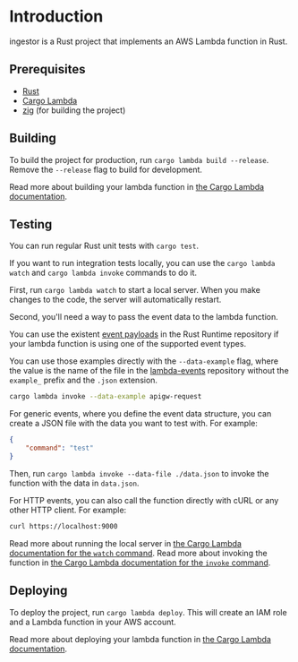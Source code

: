 # Introduction

ingestor is a Rust project that implements an AWS Lambda function in Rust.

## Prerequisites

- [Rust](https://www.rust-lang.org/tools/install)
- [Cargo Lambda](https://www.cargo-lambda.info/guide/installation.html)
- [zig](https://ziglang.org/download/) (for building the project)

## Building

To build the project for production, run `cargo lambda build --release`. Remove the `--release` flag to build for development.

Read more about building your lambda function in [the Cargo Lambda documentation](https://www.cargo-lambda.info/commands/build.html).

## Testing

You can run regular Rust unit tests with `cargo test`.

If you want to run integration tests locally, you can use the `cargo lambda watch` and `cargo lambda invoke` commands to do it.

First, run `cargo lambda watch` to start a local server. When you make changes to the code, the server will automatically restart.

Second, you'll need a way to pass the event data to the lambda function.

You can use the existent [event payloads](https://github.com/awslabs/aws-lambda-rust-runtime/tree/main/lambda-events/src/fixtures) in the Rust Runtime repository if your lambda function is using one of the supported event types.

You can use those examples directly with the `--data-example` flag, where the value is the name of the file in the [lambda-events](https://github.com/awslabs/aws-lambda-rust-runtime/tree/main/lambda-events/src/fixtures) repository without the `example_` prefix and the `.json` extension.

```bash
cargo lambda invoke --data-example apigw-request
```

For generic events, where you define the event data structure, you can create a JSON file with the data you want to test with. For example:

```json
{
    "command": "test"
}
```

Then, run `cargo lambda invoke --data-file ./data.json` to invoke the function with the data in `data.json`.

For HTTP events, you can also call the function directly with cURL or any other HTTP client. For example:

```bash
curl https://localhost:9000
```

Read more about running the local server in [the Cargo Lambda documentation for the `watch` command](https://www.cargo-lambda.info/commands/watch.html).
Read more about invoking the function in [the Cargo Lambda documentation for the `invoke` command](https://www.cargo-lambda.info/commands/invoke.html).

## Deploying

To deploy the project, run `cargo lambda deploy`. This will create an IAM role and a Lambda function in your AWS account.

Read more about deploying your lambda function in [the Cargo Lambda documentation](https://www.cargo-lambda.info/commands/deploy.html).
